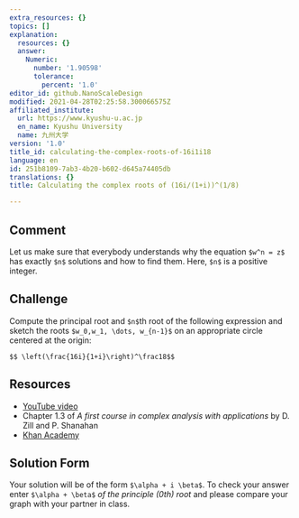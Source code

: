 ```yaml
---
extra_resources: {}
topics: []
explanation:
  resources: {}
  answer:
    Numeric:
      number: '1.90598'
      tolerance:
        percent: '1.0'
editor_id: github.NanoScaleDesign
modified: 2021-04-28T02:25:58.300066575Z
affiliated_institute:
  url: https://www.kyushu-u.ac.jp
  en_name: Kyushu University
  name: 九州大学
version: '1.0'
title_id: calculating-the-complex-roots-of-16i1i18
language: en
id: 251b8109-7ab3-4b20-b602-d645a74405db
translations: {}
title: Calculating the complex roots of (16i/(1+i))^(1/8)

---
```


## Comment
Let us make sure that everybody understands why the equation `$w^n = z$` has  exactly `$n$` solutions and how to find them. Here, `$n$` is a positive integer.

## Challenge
Compute the principal root and `$n$`th root of the following expression and sketch the roots `$w_0,w_1, \dots, w_{n-1}$` on an appropriate circle centered at the origin:
  
`$$ \left(\frac{16i}{1+i}\right)^\frac18$$`

## Resources
- [YouTube video](https://www.youtube.com/watch?v=yI2NeikrxoU&list=PLi7yHjesblV0sSfZzWdSUXGO683n_nJdQ&index=4)
- Chapter 1.3 of *A first course in complex analysis with applications* by D. Zill and P. Shanahan
- [Khan Academy](https://www.khanacademy.org/math/precalculus/imaginary-and-complex-numbers#polar-form-of-complex-numbers)


## Solution Form
Your solution will be of the form `$\alpha + i \beta$`.
To check your answer enter `$\alpha + \beta$`  _of the principle (0th)  root_ and please compare your graph with your partner in class.